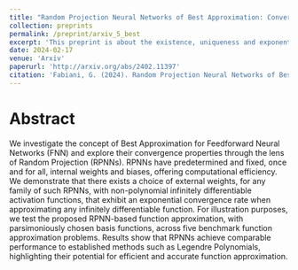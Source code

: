 ```yaml
---
title: "Random Projection Neural Networks of Best Approximation: Convergence theory and practical applications"
collection: preprints
permalink: /preprint/arxiv_5_best
excerpt: 'This preprint is about the existence, uniqueness and exponential convergence of RPNN of best approximation.'
date: 2024-02-17
venue: 'Arxiv'
paperurl: 'http://arxiv.org/abs/2402.11397'
citation: 'Fabiani, G. (2024). Random Projection Neural Networks of Best Approximation: Convergence theory and practical applications. arXiv preprint arXiv:2402.11397.'
---
```


Abstract
=====
We investigate the concept of Best Approximation for Feedforward Neural Networks (FNN) and explore their convergence properties through the lens of Random Projection (RPNNs). RPNNs have predetermined and fixed, once and for all, internal weights and biases, offering computational efficiency. We demonstrate that there exists a choice of external weights, for any family of such RPNNs, with non-polynomial infinitely differentiable activation functions, that exhibit an exponential convergence rate when approximating any infinitely differentiable function. For illustration purposes, we test the proposed RPNN-based function approximation, with parsimoniously chosen basis functions, across five benchmark function approximation problems. Results show that RPNNs achieve comparable performance to established methods such as Legendre Polynomials, highlighting their potential for efficient and accurate function approximation.

